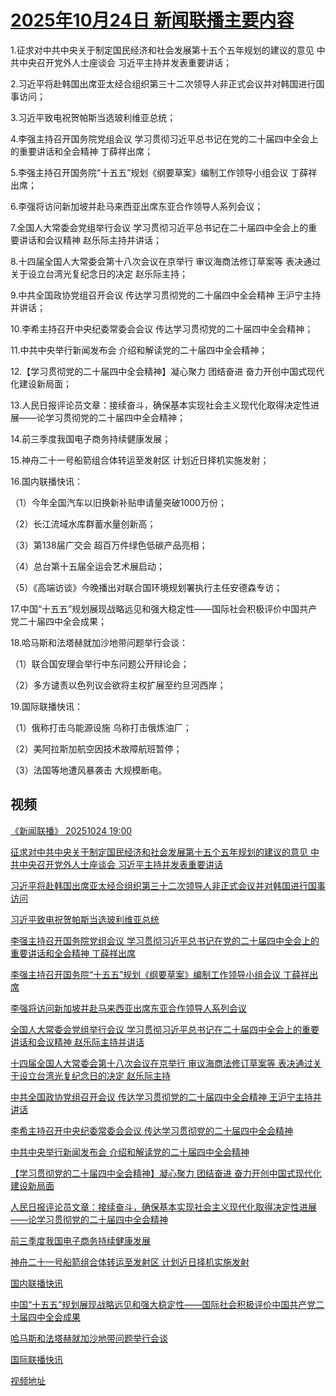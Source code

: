 # [2025年10月24日 新闻联播主要内容](https://tv.cctv.com/lm/xwlb/day/20251024.shtml)

1.征求对中共中央关于制定国民经济和社会发展第十五个五年规划的建议的意见 中共中央召开党外人士座谈会 习近平主持并发表重要讲话；

2.习近平将赴韩国出席亚太经合组织第三十二次领导人非正式会议并对韩国进行国事访问；

3.习近平致电祝贺帕斯当选玻利维亚总统；

4.李强主持召开国务院党组会议 学习贯彻习近平总书记在党的二十届四中全会上的重要讲话和全会精神 丁薛祥出席；

5.李强主持召开国务院“十五五”规划《纲要草案》编制工作领导小组会议 丁薛祥出席；

6.李强将访问新加坡并赴马来西亚出席东亚合作领导人系列会议；

7.全国人大常委会党组举行会议 学习贯彻习近平总书记在二十届四中全会上的重要讲话和会议精神 赵乐际主持并讲话；

8.十四届全国人大常委会第十八次会议在京举行 审议海商法修订草案等 表决通过关于设立台湾光复纪念日的决定 赵乐际主持；

9.中共全国政协党组召开会议 传达学习贯彻党的二十届四中全会精神 王沪宁主持并讲话；

10.李希主持召开中央纪委常委会会议 传达学习贯彻党的二十届四中全会精神；

11.中共中央举行新闻发布会 介绍和解读党的二十届四中全会精神；

12.【学习贯彻党的二十届四中全会精神】凝心聚力 团结奋进 奋力开创中国式现代化建设新局面；

13.人民日报评论员文章：接续奋斗，确保基本实现社会主义现代化取得决定性进展——论学习贯彻党的二十届四中全会精神；

14.前三季度我国电子商务持续健康发展；

15.神舟二十一号船箭组合体转运至发射区 计划近日择机实施发射；

16.国内联播快讯：

（1）今年全国汽车以旧换新补贴申请量突破1000万份；

（2）长江流域水库群蓄水量创新高；

（3）第138届广交会 超百万件绿色低碳产品亮相；

（4）总台第十五届全运会艺术展启动；

（5）《高端访谈》今晚播出对联合国环境规划署执行主任安德森专访；

17.中国“十五五”规划展现战略远见和强大稳定性——国际社会积极评价中国共产党二十届四中全会成果；

18.哈马斯和法塔赫就加沙地带问题举行会谈：

（1）联合国安理会举行中东问题公开辩论会；

（2）多方谴责以色列议会欲将主权扩展至约旦河西岸；

19.国际联播快讯：

（1）俄称打击乌能源设施 乌称打击俄炼油厂；

（2）美阿拉斯加航空因技术故障航班暂停；

（3）法国等地遭风暴袭击 大规模断电。

## 视频

[《新闻联播》 20251024 19:00](https://tv.cctv.com/2025/10/24/VIDEYqTqVb3DMhvv5gaaA5Pl251024.shtml)

[征求对中共中央关于制定国民经济和社会发展第十五个五年规划的建议的意见 中共中央召开党外人士座谈会 习近平主持并发表重要讲话](https://tv.cctv.com/2025/10/24/VIDESxJvvutKbeD1j94YZGWh251024.shtml)

[习近平将赴韩国出席亚太经合组织第三十二次领导人非正式会议并对韩国进行国事访问](https://tv.cctv.com/2025/10/24/VIDE0GnokHbd2sMmEupAuGj8251024.shtml)

[习近平致电祝贺帕斯当选玻利维亚总统](https://tv.cctv.com/2025/10/24/VIDEsoHIh5E11nkTZW7MQThf251024.shtml)

[李强主持召开国务院党组会议 学习贯彻习近平总书记在党的二十届四中全会上的重要讲话和全会精神 丁薛祥出席](https://tv.cctv.com/2025/10/24/VIDEpnu91Eo7TopBjBnPBzTW251024.shtml)

[李强主持召开国务院“十五五”规划《纲要草案》编制工作领导小组会议 丁薛祥出席](https://tv.cctv.com/2025/10/24/VIDEtJLXsVetUaTICzMwhfAU251024.shtml)

[李强将访问新加坡并赴马来西亚出席东亚合作领导人系列会议](https://tv.cctv.com/2025/10/24/VIDEzKxrE8AXxnizvqEugfhU251024.shtml)

[全国人大常委会党组举行会议 学习贯彻习近平总书记在二十届四中全会上的重要讲话和会议精神 赵乐际主持并讲话](https://tv.cctv.com/2025/10/24/VIDEjz4aeQN7NFJau4zNNSMw251024.shtml)

[十四届全国人大常委会第十八次会议在京举行 审议海商法修订草案等 表决通过关于设立台湾光复纪念日的决定 赵乐际主持](https://tv.cctv.com/2025/10/24/VIDELh0kStTAFfx5rgBJAbC7251024.shtml)

[中共全国政协党组召开会议 传达学习贯彻党的二十届四中全会精神 王沪宁主持并讲话](https://tv.cctv.com/2025/10/24/VIDEOeovgiVMRMv2n3RHRG7P251024.shtml)

[李希主持召开中央纪委常委会会议 传达学习贯彻党的二十届四中全会精神](https://tv.cctv.com/2025/10/24/VIDEXhBwCx1thaug1QeSMrnE251024.shtml)

[中共中央举行新闻发布会 介绍和解读党的二十届四中全会精神](https://tv.cctv.com/2025/10/24/VIDEBYgw0YEu9NQ8jRaLfPPA251024.shtml)

[【学习贯彻党的二十届四中全会精神】凝心聚力 团结奋进 奋力开创中国式现代化建设新局面](https://tv.cctv.com/2025/10/24/VIDElQsxDxENB85RP4ClAhAK251024.shtml)

[人民日报评论员文章：接续奋斗，确保基本实现社会主义现代化取得决定性进展——论学习贯彻党的二十届四中全会精神](https://tv.cctv.com/2025/10/24/VIDETOU5Wxkg9oB0T3nJi4hB251024.shtml)

[前三季度我国电子商务持续健康发展](https://tv.cctv.com/2025/10/24/VIDEgjQOkRaBO8PsRUPZuVpJ251024.shtml)

[神舟二十一号船箭组合体转运至发射区 计划近日择机实施发射](https://tv.cctv.com/2025/10/24/VIDEKYfCQih1i2O1BP5RxJZ1251024.shtml)

[国内联播快讯](https://tv.cctv.com/2025/10/24/VIDEXJGLkBXj3k3ehPopqz7Z251024.shtml)

[中国“十五五”规划展现战略远见和强大稳定性——国际社会积极评价中国共产党二十届四中全会成果](https://tv.cctv.com/2025/10/24/VIDEytSDsricI1fWTQ7NaBGL251024.shtml)

[哈马斯和法塔赫就加沙地带问题举行会谈](https://tv.cctv.com/2025/10/24/VIDEOuBkpg9WRTIjwHcUyDsT251024.shtml)

[国际联播快讯](https://tv.cctv.com/2025/10/24/VIDE4BILgj000ajyCHok4CUQ251024.shtml)

[视频地址](https://tv.cctv.com/lm/xwlb/day/20251024.shtml) 

